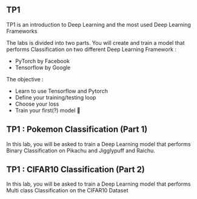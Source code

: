 ## TP1

TP1 is an introduction to Deep Learning and the most used Deep Learning Frameworks

The labs is divided into two parts. You will create and train a model that performs Classification on two different Deep Learning Framework :

* PyTorch by Facebook
* Tensorflow by Google

The objective :
* Learn to use Tensorflow and Pytorch
* Define your training/testing loop
* Choose your loss
* Train your first(?) model 🥲


## TP1 : Pokemon Classification (Part 1)

In this lab, you will be asked to train a Deep Learning model that performs Binary Classification on Pikachu and Jigglypuff and Raichu.


## TP1 : CIFAR10 Classification (Part 2)

In this lab, you will be asked to train a Deep Learning model that performs Multi class Classification on the CIFAR10 Dataset



